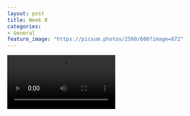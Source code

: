 ```yaml
---
layout: post
title: Week 8
categories:
- General
feature_image: "https://picsum.photos/2560/600?image=872"
---
```


<p>
<video controls width="250">
    <source src="http://tiberiog.cacsite.com/tiberiog.cacsite.com/xiao/itworks.mp4" type="video/mp4">
    Your browser does not support HTML5 mp4 video.
</video>  

</p>
